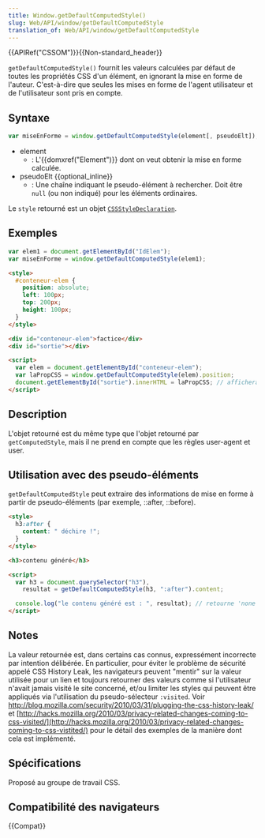 ```yaml
---
title: Window.getDefaultComputedStyle()
slug: Web/API/window/getDefaultComputedStyle
translation_of: Web/API/window/getDefaultComputedStyle
---
```


{{APIRef("CSSOM")}}{{Non-standard_header}}

`getDefaultComputedStyle()` fournit les valeurs calculées par défaut de toutes les propriétés CSS d'un élément, en ignorant la mise en forme de l'auteur. C'est-à-dire que seules les mises en forme de l'agent utilisateur et de l'utilisateur sont pris en compte.

## Syntaxe

```js
var miseEnForme = window.getDefaultComputedStyle(element[, pseudoElt]);
```

- element
  - : L'{{domxref("Element")}} dont on veut obtenir la mise en forme calculée.
- pseudoElt {{optional_inline}}
  - : Une chaîne indiquant le pseudo-élément à rechercher. Doit être `null` (ou non indiqué) pour les éléments ordinaires.

Le `style` retourné est un objet [`CSSStyleDeclaration`](/fr-FR/docs/Web/API/CSSStyleDeclaration).

## Exemples

```js
var elem1 = document.getElementById("IdElem");
var miseEnForme = window.getDefaultComputedStyle(elem1);
```

```html
<style>
  #conteneur-elem {
    position: absolute;
    left: 100px;
    top: 200px;
    height: 100px;
  }
</style>

<div id="conteneur-elem">factice</div>
<div id="sortie"></div>

<script>
  var elem = document.getElementById("conteneur-elem");
  var laPropCSS = window.getDefaultComputedStyle(elem).position;
  document.getElementById("sortie").innerHTML = laPropCSS; // affichera "static"
</script>
```

## Description

L'objet retourné est du même type que l'objet retourné par `getComputedStyle`, mais il ne prend en compte que les règles user-agent et user.

## Utilisation avec des pseudo-éléments

`getDefaultComputedStyle` peut extraire des informations de mise en forme à partir de pseudo-éléments (par exemple, ::after, ::before).

```html
<style>
  h3:after {
    content: " déchire !";
  }
</style>

<h3>contenu généré</h3>

<script>
  var h3 = document.querySelector("h3"),
    resultat = getDefaultComputedStyle(h3, ":after").content;

  console.log("le contenu généré est : ", resultat); // retourne 'none'
</script>
```

## Notes

La valeur retournée est, dans certains cas connus, expressément incorrecte par intention délibérée. En particulier, pour éviter le problème de sécurité appelé CSS History Leak, les navigateurs peuvent "mentir" sur la valeur utilisée pour un lien et toujours retourner des valeurs comme si l'utilisateur n'avait jamais visité le site concerné, et/ou limiter les styles qui peuvent être appliqués via l'utilisation du pseudo-sélecteur `:visited`. Voir <http://blog.mozilla.com/security/2010/03/31/plugging-the-css-history-leak/> et [http://hacks.mozilla.org/2010/03/privacy-related-changes-coming-to-css-visited/](http://hacks.mozilla.org/2010/03/privacy-related-changes-coming-to-css-vistited/) pour le détail des exemples de la manière dont cela est implémenté.

## Spécifications

Proposé au groupe de travail CSS.

## Compatibilité des navigateurs

{{Compat}}
